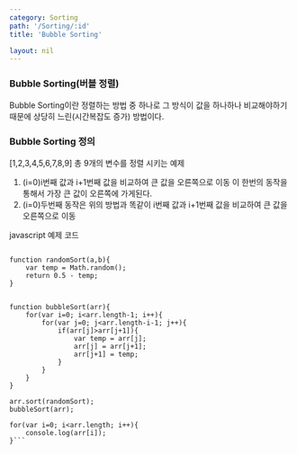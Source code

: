 ```yaml
---
category: Sorting
path: '/Sorting/:id'
title: 'Bubble Sorting'

layout: nil
---
```


### Bubble Sorting(버블 정렬)
Bubble Sorting이란 정렬하는 방법 중 하나로 그 방식이 값을 하나하나 비교해야하기 때문에 상당히 느린(시간복잡도 증가) 방법이다.

### Bubble Sorting 정의

[1,2,3,4,5,6,7,8,9] 총 9개의 변수를 정렬 시키는 예제 
1. (i=0)i번째 값과 i+1번째 값을 비교하여 큰 값을 오른쪽으로 이동
   이 한번의 동작을 통해서 가장 큰 값이 오른쪽에 가게된다.
2. (i=0)두번째 동작은 위의 방법과 똑같이 i번째 값과 i+1번째 값을 비교하여 큰 값을 오른쪽으로 이동


javascript  예제 코드

```var arr = [1,2,3,4,5,6,7,8,9];

function randomSort(a,b){
    var temp = Math.random();
    return 0.5 - temp;
}


function bubbleSort(arr){
    for(var i=0; i<arr.length-1; i++){
        for(var j=0; j<arr.length-i-1; j++){
            if(arr[j]>arr[j+1]){
                var temp = arr[j];
                arr[j] = arr[j+1];
                arr[j+1] = temp;
            }
        }
    }
}

arr.sort(randomSort);
bubbleSort(arr);

for(var i=0; i<arr.length; i++){
    console.log(arr[i]);
}```


